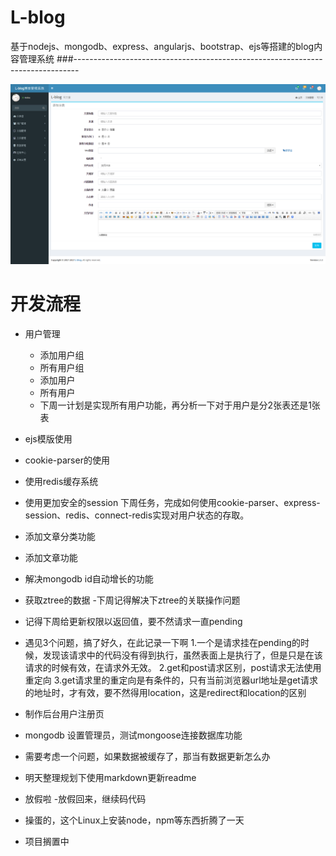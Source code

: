 # L-blog
基于nodejs、mongodb、express、angularjs、bootstrap、ejs等搭建的blog内容管理系统
###-------------------------------------------------------------------------------

![image](https://github.com/lovelife10000/L-blog/raw/master/public/upload/images/example1.png)

# 开发流程

- 用户管理
    - 添加用户组
    - 所有用户组
    - 添加用户
    - 所有用户
    - 下周一计划是实现所有用户功能，再分析一下对于用户是分2张表还是1张表

- ejs模版使用
- cookie-parser的使用
- 使用redis缓存系统
- 使用更加安全的session
下周任务，完成如何使用cookie-parser、express-session、redis、connect-redis实现对用户状态的存取。
- 添加文章分类功能
- 添加文章功能
- 解决mongodb id自动增长的功能
- 获取ztree的数据
-下周记得解决下ztree的关联操作问题
- 记得下周给更新权限以返回值，要不然请求一直pending

- 遇见3个问题，搞了好久，在此记录一下啊
 1.一个是请求挂在pending的时候，发现该请求中的代码没有得到执行，虽然表面上是执行了，但是只是在该请求的时候有效，在请求外无效。
 2.get和post请求区别，post请求无法使用重定向
 3.get请求里的重定向是有条件的，只有当前浏览器url地址是get请求的地址时，才有效，要不然得用location，这是redirect和location的区别
- 制作后台用户注册页
- mongodb 设置管理员，测试mongoose连接数据库功能
- 需要考虑一个问题，如果数据被缓存了，那当有数据更新怎么办
- 明天整理规划下使用markdown更新readme
- 放假啦
-放假回来，继续码代码
- 操蛋的，这个Linux上安装node，npm等东西折腾了一天
- 项目搁置中